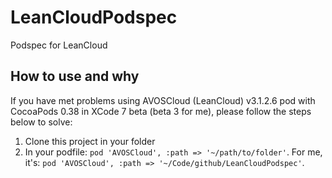 # LeanCloudPodspec

Podspec for LeanCloud

## How to use and why

If you have met problems using AVOSCloud (LeanCloud) v3.1.2.6 pod with CocoaPods 0.38 in XCode 7 beta (beta 3 for me), please follow the steps below to solve:

1. Clone this project in your folder
2. In your podfile: `pod 'AVOSCloud', :path => '~/path/to/folder'`. For me, it's: `pod 'AVOSCloud', :path => '~/Code/github/LeanCloudPodspec'`.
